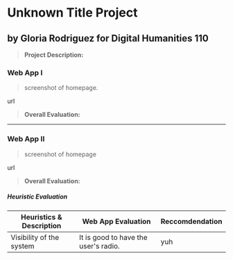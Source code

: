 # Unknown Title Project
## by Gloria Rodriguez for Digital Humanities 110
> **Project Description:**

### Web App I
> screenshot of homepage.

url

> **Overall Evaluation:**

---
### Web App II
> screenshot of homepage

url

> **Overall Evaluation:**

##### Heuristic Evaluation 
| Heuristics & Description | Web App Evaluation | Reccomdendation |
| ---------- | ---| --- | 
| Visibility of the system | It is good to have the user's radio. | yuh |
